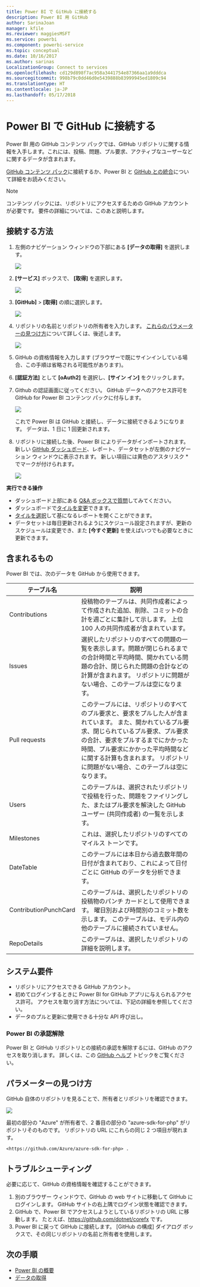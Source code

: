 ```yaml
---
title: Power BI で GitHub に接続する
description: Power BI 用 GitHub
author: SarinaJoan
manager: kfile
ms.reviewer: maggiesMSFT
ms.service: powerbi
ms.component: powerbi-service
ms.topic: conceptual
ms.date: 10/16/2017
ms.author: sarinas
LocalizationGroup: Connect to services
ms.openlocfilehash: cd129d898f7ac958a3441754e87366aa1a9dddca
ms.sourcegitcommit: 998b79c0dd46d0e5439888b83999945ed1809c94
ms.translationtype: HT
ms.contentlocale: ja-JP
ms.lasthandoff: 05/17/2018
---
```

# <a name="connect-to-github-with-power-bi"></a>Power BI で GitHub に接続する
Power BI 用の GitHub コンテンツ パックでは、GitHub リポジトリに関する情報を入手します。これには、投稿、問題、プル要求、アクティブなユーザーなどに関するデータが含まれます。

[GitHub コンテンツ パック](https://app.powerbi.com/getdata/services/github)に接続するか、Power BI と [GitHub との統合](https://powerbi.microsoft.com/integrations/github)について詳細をお読みください。

>[!NOTE]
>コンテンツ パックには、リポジトリにアクセスするための GitHub アカウントが必要です。 要件の詳細については、このあと説明します。

## <a name="how-to-connect"></a>接続する方法
1. 左側のナビゲーション ウィンドウの下部にある **[データの取得]** を選択します。
   
   ![](media/service-connect-to-github/pbi_getdata.png) 
2. **[サービス]** ボックスで、 **[取得]** を選択します。
   
   ![](media/service-connect-to-github/pbi_get_services.png) 
3. **[GitHub]** \> **[取得]** の順に選択します。
   
   ![](media/service-connect-to-github/github.png)
4. リポジトリの名前とリポジトリの所有者を入力します。 [これらのパラメーターの見つけ方](#FindingParams)について詳しくは、後述します。
   
   ![](media/service-connect-to-github/pbi_github1.png)
5. GitHub の資格情報を入力します (ブラウザーで既にサインインしている場合、この手順は省略される可能性があります)。 
6. **[認証方法]** として **[oAuth2]** を選択し、**[サイン イン]** をクリックします。 
7. Github の認証画面に従ってください。 GitHub データへのアクセス許可を GitHub for Power BI コンテンツ パックに付与します。
   
   ![](media/service-connect-to-github/github_authorize.png)
   
   これで Power BI は GitHub と接続し、データに接続できるようになります。  データは、1 日に 1 回更新されます。
8. リポジトリに接続した後、Power BI によりデータがインポートされます。 新しい [GitHub ダッシュボード](https://powerbi.microsoft.com/integrations/github)、レポート、データセットが左側のナビゲーション ウィンドウに表示されます。 新しい項目には黄色のアスタリスク \* でマークが付けられます。
   
   ![](media/service-connect-to-github/pbi_githubdash.png)

**実行できる操作**

* ダッシュボード上部にある [Q&A ボックスで質問](power-bi-q-and-a.md)してみてください。
* ダッシュボードで[タイルを変更](service-dashboard-edit-tile.md)できます。
* [タイルを選択](service-dashboard-tiles.md)して基になるレポートを開くことができます。
* データセットは毎日更新されるようにスケジュール設定されますが、更新のスケジュールは変更でき、また **[今すぐ更新]** を使えばいつでも必要なときに更新できます。

## <a name="whats-included"></a>含まれるもの
Power BI では、次のデータを GitHub から使用できます。     

| テーブル名 | 説明 |
| --- | --- |
| Contributions |投稿物のテーブルは、共同作成者によって作成された追加、削除、コミットの合計を週ごとに集計して示します。 上位 100 人の共同作成者が含まれています。 |
| Issues |選択したリポジトリのすべての問題の一覧を表示します。問題が閉じられるまでの合計時間と平均時間、開かれている問題の合計、閉じられた問題の合計などの計算が含まれます。 リポジトリに問題がない場合、このテーブルは空になります。 |
| Pull requests |このテーブルには、リポジトリのすべてのプル要求と、要求をプルした人が含まれています。 また、開かれているプル要求、閉じられているプル要求、プル要求の合計、要求をプルするまでにかかった時間、プル要求にかかった平均時間などに関する計算も含まれます。 リポジトリに問題がない場合、このテーブルは空になります。 |
| Users |このテーブルは、選択されたリポジトリで投稿を行った、問題をファイリングした、またはプル要求を解決した GitHub ユーザー (共同作成者) の一覧を示します。 |
| Milestones |これは、選択したリポジトリのすべてのマイルス トーンです。 |
| DateTable |このテーブルには本日から過去数年間の日付が含まれており、これによって日付ごとに GitHub のデータを分析できます。 |
| ContributionPunchCard |このテーブルは、選択したリポジトリの投稿物のパンチ カードとして使用できます。 曜日別および時間別のコミット数を示します。 このテーブルは、モデル内の他のテーブルに接続されていません。 |
| RepoDetails |このテーブルは、選択したリポジトリの詳細を説明します。 |

## <a name="system-requirements"></a>システム要件
* リポジトリにアクセスできる GitHub アカウント。  
* 初めてログインするときに Power BI for GitHub アプリに与えられるアクセス許可。 アクセスを取り消す方法については、下記の詳細を参照してください。  
* データのプルと更新に使用できる十分な API 呼び出し。  

### <a name="de-authorize-power-bi"></a>Power BI の承認解除
Power BI と GitHub リポジトリとの接続の承認を解除するには、GitHub のアクセスを取り消します。 詳しくは、この [GitHub ヘルプ](https://help.github.com/articles/keeping-your-ssh-keys-and-application-access-tokens-safe/#reviewing-your-authorized-applications-oauth) トピックをご覧ください。

<a name="FindingParams"></a>

## <a name="finding-parameters"></a>パラメーターの見つけ方
GitHub 自体のリポジトリを見ることで、所有者とリポジトリを確認できます。

![](media/service-connect-to-github/github_ownerrepo.png)

最初の部分の "Azure" が所有者で、2 番目の部分の "azure-sdk-for-php" がリポジトリそのものです。  リポジトリの URL にこれらの同じ 2 つ項目が現れます。

    <https://github.com/Azure/azure-sdk-for-php> .

## <a name="troubleshooting"></a>トラブルシューティング
必要に応じて、GitHub の資格情報を確認することができます。  

1. 別のブラウザー ウィンドウで、GitHub の web サイトに移動して GitHub にログインします。 GitHub サイトの右上隅でログイン状態を確認できます。    
2. GitHub で、Power BI でアクセスしようとしているリポジトリの URL に移動します。 たとえば、https://github.com/dotnet/corefx です。  
3. Power BI に戻って GitHub に接続します。 [GitHub の構成] ダイアログ ボックスで、その同じリポジトリの名前と所有者を使用します。  

## <a name="next-steps"></a>次の手順
* [Power BI の概要](service-get-started.md)
* [データの取得](service-get-data.md)

